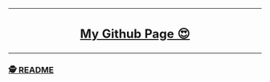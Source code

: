 <table align="center"><tr><td align="center" width="9999">

## [My Github Page 😍](https://christoph-teichmeister.github.io/github-page/)

</td></tr></table>

### [🕵️‍ README](./src/README.md)

